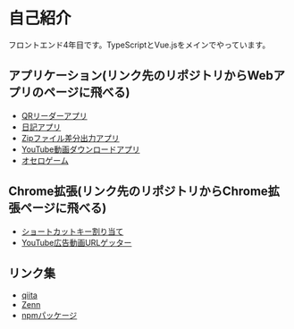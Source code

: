 # 自己紹介
フロントエンド4年目です。TypeScriptとVue.jsをメインでやっています。

## アプリケーション(リンク先のリポジトリからWebアプリのページに飛べる)
+ [QRリーダーアプリ](https://github.com/wintyo/qr-reader)
+ [日記アプリ](https://github.com/wintyo/firebase-diary)
+ [Zipファイル差分出力アプリ](https://github.com/wintyo/diff-zip-file)
+ [YouTube動画ダウンロードアプリ](https://github.com/wintyo/youtube-downloader)
+ [オセロゲーム](https://github.com/wintyo/othello-game)

## Chrome拡張(リンク先のリポジトリからChrome拡張ページに飛べる)
+ [ショートカットキー割り当て](https://github.com/wintyo/chrome-extension-shortcut)
+ [YouTube広告動画URLゲッター](https://github.com/wintyo/chrome-extension-youtube-advertising)

## リンク集
+ [qiita](https://qiita.com/wintyo)
+ [Zenn](https://zenn.dev/wintyo)
+ [npmパッケージ](https://www.npmjs.com/~wintyo)


<!--
**wintyo/wintyo** is a ✨ _special_ ✨ repository because its `README.md` (this file) appears on your GitHub profile.

Here are some ideas to get you started:

- 🔭 I’m currently working on ...
- 🌱 I’m currently learning ...
- 👯 I’m looking to collaborate on ...
- 🤔 I’m looking for help with ...
- 💬 Ask me about ...
- 📫 How to reach me: ...
- 😄 Pronouns: ...
- ⚡ Fun fact: ...
-->
